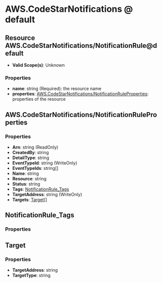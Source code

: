 # AWS.CodeStarNotifications @ default

## Resource AWS.CodeStarNotifications/NotificationRule@default
* **Valid Scope(s)**: Unknown
### Properties
* **name**: string (Required): the resource name
* **properties**: [AWS.CodeStarNotifications/NotificationRuleProperties](#awscodestarnotificationsnotificationruleproperties): properties of the resource

## AWS.CodeStarNotifications/NotificationRuleProperties
### Properties
* **Arn**: string (ReadOnly)
* **CreatedBy**: string
* **DetailType**: string
* **EventTypeId**: string (WriteOnly)
* **EventTypeIds**: string[]
* **Name**: string
* **Resource**: string
* **Status**: string
* **Tags**: [NotificationRule_Tags](#notificationruletags)
* **TargetAddress**: string (WriteOnly)
* **Targets**: [Target](#target)[]

## NotificationRule_Tags
### Properties

## Target
### Properties
* **TargetAddress**: string
* **TargetType**: string

